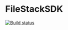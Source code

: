 # FileStackSDK

[![Build status](https://ci.appveyor.com/api/projects/status/a21eab5p8wb5pj1k?svg=true)](https://ci.appveyor.com/project/cephaspad/filestacksdk)
